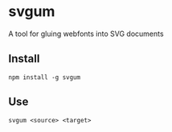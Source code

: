 # svgum

A tool for gluing webfonts into SVG documents

## Install

```
npm install -g svgum
```

## Use

```
svgum <source> <target>
```
